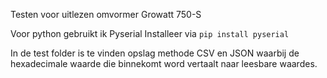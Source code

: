 Testen voor uitlezen omvormer Growatt 750-S

Voor python gebruikt ik Pyserial 
Installeer via ```pip install pyserial```

In de test folder is te vinden opslag methode CSV en JSON waarbij de hexadecimale waarde die binnekomt word vertaalt naar leesbare waardes.
